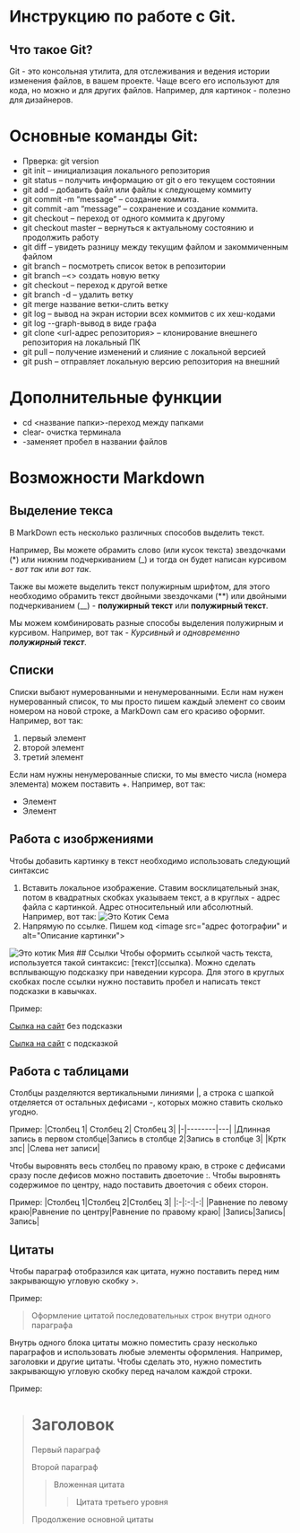 # Инструкцию по работе с Git.

## Что такое Git?
Git - это консольная утилита, для отслеживания и ведения истории изменения файлов, в вашем проекте. Чаще всего его используют для кода, но можно и для других файлов. Например, для картинок - полезно для дизайнеров.

# Основные команды Git:

* Прверка: git version
* git init – инициализация локального репозитория 
* git status – получить информацию от git о его текущем состоянии 
* git add – добавить файл или файлы к следующему коммиту 
* git commit -m “message” – создание коммита. 
* git commit -am “message” – сохранение и создание коммита. 
* git checkout – переход от одного коммита к другому 
* git checkout master – вернуться к актуальному состоянию и продолжить работу 
* git diff – увидеть разницу между текущим файлом и закоммиченным файлом
* git branch – посмотреть список веток в репозитории 
* git branch –<> создать новую ветку 
* git checkout – переход к другой ветке 
* git branch -d – удалить ветку
* git merge  название ветки-слить ветку
* git log – вывод на экран истории всех коммитов с их хеш-кодами
* git log --graph-вывод в виде графа
* git clone <url-адрес репозитория> – клонирование внешнего репозитория на
локальный ПК
* git pull – получение изменений и слияние с локальной версией
* git push – отправляет локальную версию репозитория на внешний

# Дополнительные функции
* cd <название папки>-переход между папками
* clear- очистка терминала
* \-заменяет пробел в названии файлов
# Возможности Markdown

## Выделение текса
В MarkDown есть несколько различных способов выделить текст. 

Например, Вы можете обрамить слово (или кусок текста) звездочками (*) или нижним подчеркиванием (_) и тогда он будет написан курсивом - *вот так* или _вот так_.

Также вы можете выделить текст полужирным шрифтом, для этого необходимо обрамить текст двойными звездочками (**) или двойными подчеркиванием (__) - **полужирный текст** или __полужирный текст__.

Мы можем комбинировать разные способы выделения полужирным и курсивом. Например, вот так - _Курсивный и одновременно **полужирный текст**_.

## Списки
Списки выбают нумерованными и ненумерованными. Если нам нужен нумерованный список, то мы просто пишем каждый элемент со своим номером на новой строке, а MarkDown сам его красиво оформит. Например, вот так:
1. первый элемент
2. второй элемент
3. третий элемент

Если нам нужны ненумерованные списки, то мы вместо числа (номера элемента) можем поставить +. Например, вот так:
+ Элемент
+ Элемент

## Работа с изобржениями
Чтобы добавить картинку в текст необходимо использовать следующий синтаксис 
1) Вставить локальное изображение.
Ставим восклицательный знак, потом в квадратных скобках указываем текст, а в круглых - адрес файла с картинкой. Адрес относительный или абсолютный. Например, вот так:
![Это Котик Сема](Cat.jpg)
2) Напрямую по ссылке. Пишем код <image src="адрес фотографии" и alt="Описание картинки">
<image src="https://legkovmeste1.ru/wp-content/uploads/2019/02/post_5b76fb293fc60.jpg" alt="Это котик Мия">
## Ссылки
Чтобы оформить ссылкой часть текста, используется такой синтаксис: [текст](ссылка). Можно сделать всплывающую подсказку при наведении курсора. Для этого в круглых скобках после ссылки нужно поставить пробел и написать текст подсказки в кавычках.

Пример:

[Сылка на сайт](https://skillbox.ru/media/code/yazyk-razmetki-markdown-shpargalka-po-sintaksisu-s-primerami/#stk-18/) без подсказки

[Сылка на сайт](https://skillbox.ru/media/code/yazyk-razmetki-markdown-shpargalka-po-sintaksisu-s-primerami/#stk-18/ "Всплывающая подсказка") с подсказкой
## Работа с таблицами

Столбцы разделяются вертикальными линиями |, а строка с шапкой отделяется от остальных дефисами -, которых можно ставить сколько угодно.

Пример:
|Столбец 1| Столбец 2| Столбец 3|
|-|--------|---|
|Длинная запись в первом столбце|Запись в столбце 2|Запись в столбце 3|
|Кртк зпс| |Слева нет записи|

Чтобы выровнять весь столбец по правому краю, в строке с дефисами сразу после дефисов можно поставить двоеточие :. Чтобы выровнять содержимое по центру, надо поставить двоеточия с обеих сторон.

Пример:
|Столбец 1|Столбец 2|Столбец 3|
|:-|:-:|-:|
|Равнение по левому краю|Равнение по центру|Равнение по правому краю|
|Запись|Запись|Запись|
## Цитаты
Чтобы параграф отобразился как цитата, нужно поставить перед ним закрывающую угловую скобку >.

Пример:
> Оформление цитатой
последовательных строк
внутри одного параграфа

Внутрь одного блока цитаты можно поместить сразу несколько параграфов и использовать любые элементы оформления. Например, заголовки и другие цитаты. Чтобы сделать это, нужно поместить закрывающую угловую скобку перед началом каждой строки.

 Пример:
 > # Заголовок
> Первый параграф
>
> Второй параграф
>
> > Вложенная цитата
> > > Цитата третьего уровня
>
> Продолжение основной цитаты
